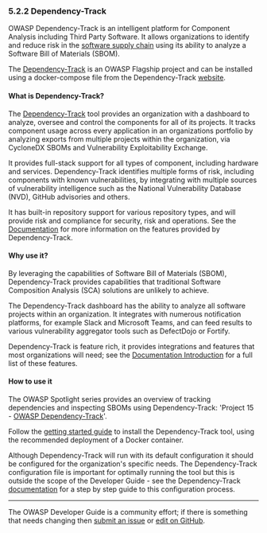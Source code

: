 ### 5.2.2 Dependency-Track

OWASP Dependency-Track is an intelligent platform for Component Analysis including Third Party Software.
It allows organizations to identify and reduce risk in the [software supply chain][cschain]
using its ability to analyze a Software Bill of Materials (SBOM).

The [Dependency-Track][deptrack-project] is an OWASP Flagship project
and can be installed using a docker-compose file from the Dependency-Track [website][deptrack].

#### What is Dependency-Track?

The [Dependency-Track][deptrack] tool provides an organization with a dashboard to analyze, oversee
and control the components for all of its projects.
It tracks component usage across every application in an organizations portfolio by analyzing exports
from multiple projects within the organization, via CycloneDX SBOMs and Vulnerability Exploitability Exchange.

It provides full-stack support for all types of component, including hardware and services.
Dependency-Track identifies multiple forms of risk, including components with known vulnerabilities,
by integrating with multiple sources of vulnerability intelligence such as the
National Vulnerability Database (NVD), GitHub advisories and others.

It has built-in repository support for various repository types,
and will provide risk and compliance for security, risk and operations.
See the [Documentation][deptrack-docs] for more information on the features provided by Dependency-Track.

#### Why use it?

By leveraging the capabilities of Software Bill of Materials (SBOM), Dependency-Track provides capabilities
that traditional Software Composition Analysis (SCA) solutions are unlikely to achieve.

The Dependency-Track dashboard has the ability to analyze all software projects within an organization.
It integrates with numerous notification platforms, for example Slack and Microsoft Teams, and can feed results
to various vulnerability aggregator tools such as DefectDojo or Fortify.

Dependency-Track is feature rich, it provides integrations and features that most organizations will need;
see the [Documentation Introduction][deptrack-docs] for a full list of these features.

#### How to use it

The OWASP Spotlight series provides an overview of tracking dependencies and inspecting SBOMs using Dependency-Track:
'Project 15 - [OWASP Dependency-Track][spotlight15]'.

Follow the [getting started guide][deptrack-docs] to install the Dependency-Track tool,
using the recommended deployment of a Docker container.

Although Dependency-Track will run with its default configuration
it should be configured for the organization's specific needs.
The Dependency-Track configuration file is important for optimally running the tool
but this is outside the scope of the Developer Guide - see the Dependency-Track [documentation][deptrack-docs]
for a step by step guide to this configuration process.

----

The OWASP Developer Guide is a community effort; if there is something that needs changing
then [submit an issue][issue070202] or [edit on GitHub][edit070202].

[cschain]: https://cheatsheetseries.owasp.org/cheatsheets/Software_Supply_Chain_Security_Cheat_Sheet
[deptrack]: https://dependencytrack.org/
[deptrack-docs]: https://docs.dependencytrack.org/
[deptrack-project]: https://owasp.org/www-project-dependency-track/
[edit070202]: https://github.com/OWASP/www-project-developer-guide/blob/main/draft/07-implementation/02-dependencies/02-dependency-track.md
[issue070202]: https://github.com/OWASP/www-project-developer-guide/issues/new?labels=content&template=request.md&title=Update:%2007-implementation/02-dependencies/02-dependency-track
[spotlight15]: https://youtu.be/irnZuLq4MDM
